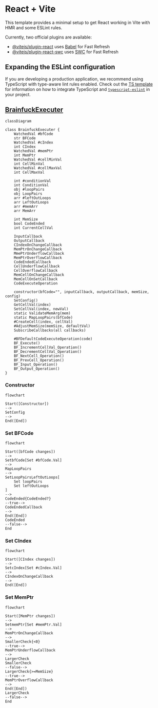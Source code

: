 # React + Vite

This template provides a minimal setup to get React working in Vite with HMR and some ESLint rules.

Currently, two official plugins are available:

- [@vitejs/plugin-react](https://github.com/vitejs/vite-plugin-react/blob/main/packages/plugin-react) uses [Babel](https://babeljs.io/) for Fast Refresh
- [@vitejs/plugin-react-swc](https://github.com/vitejs/vite-plugin-react/blob/main/packages/plugin-react-swc) uses [SWC](https://swc.rs/) for Fast Refresh

## Expanding the ESLint configuration

If you are developing a production application, we recommend using TypeScript with type-aware lint rules enabled. Check out the [TS template](https://github.com/vitejs/vite/tree/main/packages/create-vite/template-react-ts) for information on how to integrate TypeScript and [`typescript-eslint`](https://typescript-eslint.io) in your project.

## [BrainfuckExecuter](./src/Executer/BrainfuckExecuter.js)

```mermaid
classDiagram

class BrainfuckExecuter {
    WatchedVal #bfCode
    str BFCode
    WatchedVal #cIndex
    int CIndex
    WatchedVal #memPtr
    int MemPtr
    WatchedVal #cellMinVal
    int CellMinVal
    WatchedVal #cellMaxVal
    int CellMaxVal

    int #conditionVal
    int ConditionVal
    obj #loopPairs
    obj LoopPairs
    arr #leftOutLoops
    arr LeftOutLoops
    arr #memArr
    arr MemArr

    int MemSize
    bool CodeEnded
    int CurrentCellVal

    InputCallback
    OutputCallback
    CIndexOnChangeCallback
    MemPtrOnChangeCallback
    MmePtrUnderflowCallback
    MemPtrOverflowCallback
    CodeEndedCallback
    CellUnderflowCallback
    CellOverflowCallback
    MemCellOnChangeCallback
    MemCellOnSetCallback
    CodeExecuteOperation

    constructor(bfCode="", inputCallback, outputCallback, memSize, config)
    SetConfig()
    GetCellVal(index)
    SetCellVal(index, newVal)
    static ValidateMemArg(mem)
    static MapLoopPairs(bfCode)
    #CreateCell(index, cellVal)
    #AdjustMemSize(memSize, defaultVal)
    SubscribeCallbacks(all callbacks)

    #BFDefaultCodeExecuteOperation(code)
    BF_Execute()
    BF_IncrementCellVal_Operation()
    BF_DecrementCellVal_Operation()
    BF_NextCell_Operation()
    BF_PrevCell_Operation()
    BF_Input_Operation()
    BF_Output_Operation()
}
```

### Constructor
```mermaid
flowchart

Start([Constructor])
-->
SetConfig
-->
End([End])
```

### Set BFCode
```mermaid
flowchart

Start([bfCode changes])
-->
SetbfCode[Set #bfCode.Val]
-->
MapLoopPairs
-->
SetLoopPairsLeftOutLoops[
    Set loopPairs
    Set leftOutLoops
]
-->
CodeEnded{CodeEnded?}
--true-->
CodeEndedCallback
-->
End([End])
CodeEnded
--false-->
End
```

### Set CIndex
```mermaid
flowchart

Start([CIndex changes])
-->
SetcIndex[Set #cIndex.Val]
-->
CIndexOnChangeCallback
-->
End([End])
```

### Set MemPtr
```mermaid
flowchart

Start([MemPtr changes])
-->
SetmemPtr[Set #memPtr.Val]
-->
MemPtrOnChangeCallback
-->
SmallerCheck{<0}
--true-->
MemPtrUnderflowCallback
-->
LargerCheck
SmallerCheck
--false--> 
LargerCheck{>=MemSize}
--true-->
MemPtrOverflowCallback
-->
End([End])
LargerCheck
--false-->
End
```
